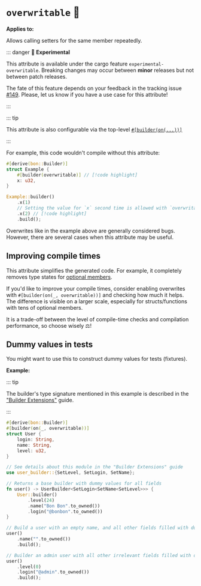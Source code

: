 # `overwritable` :microscope:

**Applies to:** <Badge type="warning" text="struct fields"/> <Badge type="warning" text="function arguments"/> <Badge type="warning" text="method arguments"/>

Allows calling setters for the same member repeatedly.

::: danger 🔬 **Experimental**

This attribute is available under the cargo feature `experimental-overwritable`. Breaking changes may occur between **minor** releases but not between patch releases.

The fate of this feature depends on your feedback in the tracking issue [#149](https://github.com/elastio/bon/issues/149). Please, let us know if you have a use case for this attribute!

:::

::: tip

This attribute is also configurable via the top-level [`#[builder(on(...))]`](../top-level/on)

:::

For example, this code wouldn't compile without this attribute:

```rust
#[derive(bon::Builder)]
struct Example {
    #[builder(overwritable)] // [!code highlight]
    x: u32,
}

Example::builder()
    .x(1)
    // Setting the value for `x` second time is allowed with `overwritable` // [!code highlight]
    .x(2) // [!code highlight]
    .build();
```

Overwrites like in the example above are generally considered bugs. However, there are several cases when this attribute may be useful.

## Improving compile times

This attribute simplifies the generated code. For example, it completely removes type states for [optional members](../../../guide/optional-members).

If you'd like to improve your compile times, consider enabling overwrites with `#[builder(on(_, overwritable))]` and checking how much it helps. The difference is visible on a larger scale, especially for structs/functions with tens of optional members.

It is a trade-off between the level of compile-time checks and compilation performance, so choose wisely ⚖️!

## Dummy values in tests

You might want to use this to construct dummy values for tests (fixtures).

**Example:**

::: tip

The builder's type signature mentioned in this example is described in the ["Builder Extensions"](../../../guide/builder-extensions) guide.

:::

```rust
#[derive(bon::Builder)]
#[builder(on(_, overwritable))]
struct User {
    login: String,
    name: String,
    level: u32,
}

// See details about this module in the "Builder Extensions" guide
use user_builder::{SetLevel, SetLogin, SetName};

// Returns a base builder with dummy values for all fields
fn user() -> UserBuilder<SetLogin<SetName<SetLevel>>> {
    User::builder()
        .level(24)
        .name("Bon Bon".to_owned())
        .login("@bonbon".to_owned())
}

// Build a user with an empty name, and all other fields filled with dummy data
user()
    .name("".to_owned())
    .build();

// Builder an admin user with all other irrelevant fields filled with dummy data
user()
    .level(0)
    .login("@admin".to_owned())
    .build();
```
